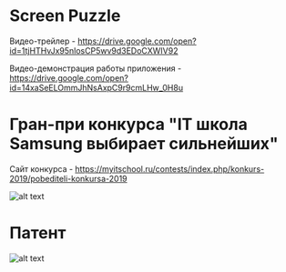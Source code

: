 # Screen Puzzle

Видео-трейлер - https://drive.google.com/open?id=1tjHTHvJx95nlosCP5wv9d3EDoCXWIV92

Видео-демонстрация работы приложения - https://drive.google.com/open?id=14xaSeELOmmJhNsAxpC9r9cmLHw_0H8u


# Гран-при конкурса "IT школа Samsung выбирает сильнейших"
Сайт конкурса - https://myitschool.ru/contests/index.php/konkurs-2019/pobediteli-konkursa-2019

![alt text](https://lh5.googleusercontent.com/S-S3XVv6q2CEmBHE7983X4_JBAc8xQ0jre8d-gF3FYmpIhmSVJVKjjsxWymXL63HbaWuj9s5TTS8-xrBkX4prpBgsD9ZuMUCHXxFiStR=s2048)

# Патент
![alt text](https://lh4.googleusercontent.com/oOz58f3lLCieXfo7nY3x6vZM8ywgaaMnCoV48ZvtSiLk8RKM1fTuu00sj0cjHB63aMQWHAwn4SjvuvYrAzP31IG9uApyQ5olBGnylOHM=s2048)
